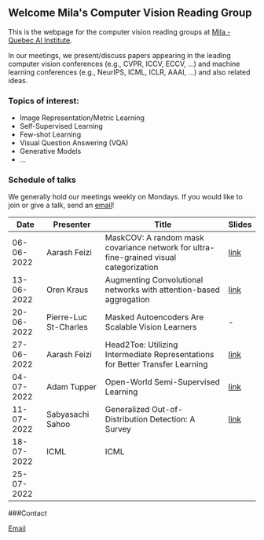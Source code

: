 ## Welcome Mila's Computer Vision Reading Group

This is the webpage for the computer vision reading groups at [Mila - Quebec AI Institute](https://mila.quebec/).

In our meetings, we present/discuss papers appearing in the leading computer vision conferences (e.g., CVPR, ICCV, ECCV, …) and machine learning conferences (e.g., NeurIPS, ICML, ICLR, AAAI, …) and also related ideas.

### Topics of interest:
 - Image Representation/Metric Learning
 - Self-Supervised Learning
 - Few-shot Learning
 - Visual Question Answering (VQA)
 - Generative Models
 - ...



### Schedule of talks

We generally hold our meetings weekly on Mondays. If you would like to join or give a talk, send an [email](mailto:aarash.feizi@mail.mcgill.ca)! 

| Date          | Presenter             | Title                                                                                  | Slides |
|---------------|-----------------------|----------------------------------------------------------------------------------------|--------|
| 06-06-2022 | Aarash Feizi          | MaskCOV: A random mask covariance network for ultra-fine-grained visual categorization | [link](https://docs.google.com/presentation/d/163OAclmAgfXvf0f_f0kiGJ_hbuErWRVMC-ZyTYj7UGI/edit?usp=sharing)   |
| 13-06-2022 | Oren Kraus            | Augmenting Convolutional networks with attention-based aggregation                     | [link](/assets/slides/spatial-attention.pdf)   |
| 20-06-2022 | Pierre-Luc St-Charles | Masked Autoencoders Are Scalable Vision Learners                                       | -   |
| 27-06-2022 | Aarash Feizi          | Head2Toe: Utilizing Intermediate Representations for Better Transfer Learning          | [link](https://docs.google.com/presentation/d/1F58uAriMnIGHAZPRuOjTcU8Ai9LGXSepFL_PLvIkoOw/edit?usp=sharing)   |
| 04-07-2022 | Adam Tupper           | Open-World Semi-Supervised Learning                                                    | [link](https://docs.google.com/presentation/d/17_4ORFY5tIKGytGTYwLvrF3bs38d-1qehzlzU0ZLZBs/edit?usp=sharing)   |
| 11-07-2022 | Sabyasachi Sahoo      | Generalized Out-of-Distribution Detection: A Survey                                    | [link](https://docs.google.com/presentation/d/16kk_nqtkBoKbdz5mlqwJeDS6X2UgvH96X3qZQRIcgb0/edit?usp=sharing)   |
| 18-07-2022 | ICML                  | ICML                                                                                   |        |
| 25-07-2022 |                       |                                                                                        |        |
                     




###Contact

[Email](mailto:aarash.feizi@mail.mcgill.ca)

[comment]: <> (```markdown)

[comment]: <> (Syntax highlighted code block)

[comment]: <> (# Header 1)

[comment]: <> (## Header 2)

[comment]: <> (### Header 3)

[comment]: <> (- Bulleted)

[comment]: <> (- List)

[comment]: <> (1. Numbered)

[comment]: <> (2. List)

[comment]: <> (**Bold** and _Italic_ and `Code` text)

[comment]: <> ([Link]&#40;url&#41; and ![Image]&#40;src&#41;)

[comment]: <> (```)

[comment]: <> (For more details see [Basic writing and formatting syntax]&#40;https://docs.github.com/en/github/writing-on-github/getting-started-with-writing-and-formatting-on-github/basic-writing-and-formatting-syntax&#41;.)

[comment]: <> (### Jekyll Themes)

[comment]: <> (Your Pages site will use the layout and styles from the Jekyll theme you have selected in your [repository settings]&#40;https://github.com/Mila-Vision-RG/mila-vision-rg.github.io/settings/pages&#41;. The name of this theme is saved in the Jekyll `_config.yml` configuration file.)

[comment]: <> (### Support or Contact)

[comment]: <> (Having trouble with Pages? Check out our [documentation]&#40;https://docs.github.com/categories/github-pages-basics/&#41; or [contact support]&#40;https://support.github.com/contact&#41; and we’ll help you sort it out.)
